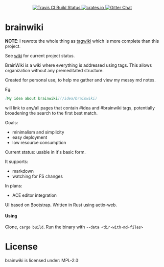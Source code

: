 <!-- README.md is auto-generated from README.tpl with `cargo readme` -->

<p align="center">
  <a href="https://travis-ci.org/dpc/brainwiki">
      <img src="https://img.shields.io/travis/dpc/brainwiki/master.svg?style=flat-square" alt="Travis CI Build Status">
  </a>
  <a href="https://crates.io/crates/brainwiki">
      <img src="http://meritbadge.herokuapp.com/brainwiki?style=flat-square" alt="crates.io">
  </a>
  <a href="https://gitter.im/dpc/dpc">
      <img src="https://img.shields.io/badge/GITTER-join%20chat-green.svg?style=flat-square" alt="Gitter Chat">
  </a>
  <br>
</p>

# brainwiki

**NOTE**: 
I rewrote the whole thing as [tagwiki](https://github.com/dpc/tagwiki)
which is more complete than this project.

See [wiki](https://github.com/dpc/brainwiki/wiki) for current project status.

BrainWiki is a wiki where everything is addressed using tags. This allows
organization without any premeditated structure.

Created for personal use, to help me gather and view my messy md
notes.

Eg.

```markdown
[My idea about brainwiki](/idea/brainwiki)
```

will link to any/all pages that contain #idea and #brainwiki tags,
potentially broadening the search to the first best match.

Goals:

* minimalism and simplicity
* easy deployment
* low resource consumption

Current status: usable in it's basic form.

It supports:

* markdown
* watching for FS changes

In plans:

* ACE editor integration

UI based on Bootstrap. Written in Rust using actix-web.

#### Using

Clone, `cargo build`. Run the binary with `--data <dir-with-md-files>`

# License

brainwiki is licensed under: MPL-2.0
